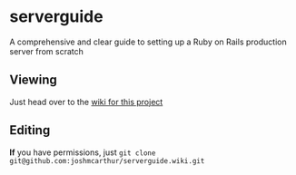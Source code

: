serverguide
===========

A comprehensive and clear guide to setting up a Ruby on Rails production server from scratch

Viewing
----

Just head over to the [wiki for this project](https://github.com/joshmcarthur/serverguide/wiki)


Editing
---

**If** you have permissions, just `git clone git@github.com:joshmcarthur/serverguide.wiki.git`
